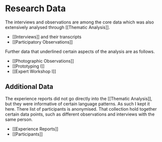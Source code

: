 # Research Data
The interviews and observations are among the core data which was also extensively analysed through [[Thematic Analysis]].

- [[Interviews]] and their transcripts
- [[Participatory Observations]] 

Further data that underlined certain aspects of the analysis are as follows.

- [[Photographic Observations]]
- [[Prototyping I]]
- [[Expert Workshop I]]

## Additional Data
The experience reports did not go directly into the [[Thematic Analysis]], but they were informative of certain language patterns. As such I kept it here. There list of participants is anonymised. That collection hold together certain data points, such as different observations and interviews with the same person.

- [[Experience Reports]]
- [[Participants]]  
